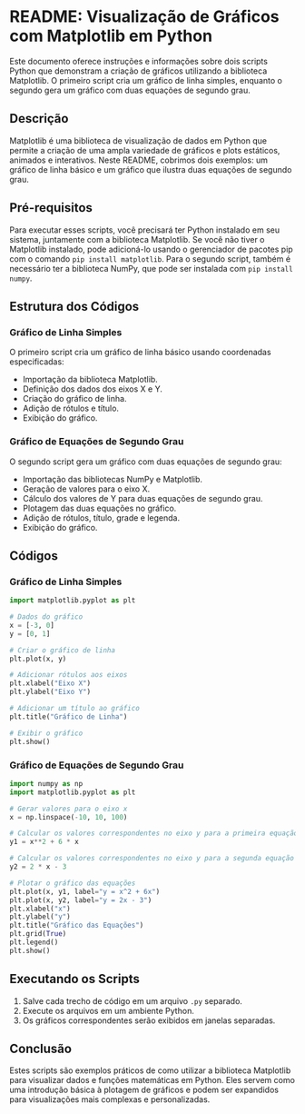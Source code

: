 # README: Visualização de Gráficos com Matplotlib em Python

Este documento oferece instruções e informações sobre dois scripts Python que demonstram a criação de gráficos utilizando a biblioteca Matplotlib. O primeiro script cria um gráfico de linha simples, enquanto o segundo gera um gráfico com duas equações de segundo grau.

## Descrição

Matplotlib é uma biblioteca de visualização de dados em Python que permite a criação de uma ampla variedade de gráficos e plots estáticos, animados e interativos. Neste README, cobrimos dois exemplos: um gráfico de linha básico e um gráfico que ilustra duas equações de segundo grau.

## Pré-requisitos

Para executar esses scripts, você precisará ter Python instalado em seu sistema, juntamente com a biblioteca Matplotlib. Se você não tiver o Matplotlib instalado, pode adicioná-lo usando o gerenciador de pacotes pip com o comando `pip install matplotlib`. Para o segundo script, também é necessário ter a biblioteca NumPy, que pode ser instalada com `pip install numpy`.

## Estrutura dos Códigos

### Gráfico de Linha Simples

O primeiro script cria um gráfico de linha básico usando coordenadas especificadas:

- Importação da biblioteca Matplotlib.
- Definição dos dados dos eixos X e Y.
- Criação do gráfico de linha.
- Adição de rótulos e título.
- Exibição do gráfico.

### Gráfico de Equações de Segundo Grau

O segundo script gera um gráfico com duas equações de segundo grau:

- Importação das bibliotecas NumPy e Matplotlib.
- Geração de valores para o eixo X.
- Cálculo dos valores de Y para duas equações de segundo grau.
- Plotagem das duas equações no gráfico.
- Adição de rótulos, título, grade e legenda.
- Exibição do gráfico.

## Códigos

### Gráfico de Linha Simples

```python
import matplotlib.pyplot as plt

# Dados do gráfico
x = [-3, 0]
y = [0, 1]

# Criar o gráfico de linha
plt.plot(x, y)

# Adicionar rótulos aos eixos
plt.xlabel("Eixo X")
plt.ylabel("Eixo Y")

# Adicionar um título ao gráfico
plt.title("Gráfico de Linha")

# Exibir o gráfico
plt.show()
```

### Gráfico de Equações de Segundo Grau

```python
import numpy as np
import matplotlib.pyplot as plt

# Gerar valores para o eixo x
x = np.linspace(-10, 10, 100)

# Calcular os valores correspondentes no eixo y para a primeira equação
y1 = x**2 + 6 * x

# Calcular os valores correspondentes no eixo y para a segunda equação
y2 = 2 * x - 3

# Plotar o gráfico das equações
plt.plot(x, y1, label="y = x^2 + 6x")
plt.plot(x, y2, label="y = 2x - 3")
plt.xlabel("x")
plt.ylabel("y")
plt.title("Gráfico das Equações")
plt.grid(True)
plt.legend()
plt.show()
```

## Executando os Scripts

1. Salve cada trecho de código em um arquivo `.py` separado.
2. Execute os arquivos em um ambiente Python.
3. Os gráficos correspondentes serão exibidos em janelas separadas.

## Conclusão

Estes scripts são exemplos práticos de como utilizar a biblioteca Matplotlib para visualizar dados e funções matemáticas em Python. Eles servem como uma introdução básica à plotagem de gráficos e podem ser expandidos para visualizações mais complexas e personalizadas.
